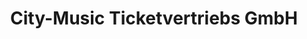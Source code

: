 ---
title: "City-Music Ticketvertriebs GmbH"
url: /ludwigsburg/city-music-ticketvertriebs-gmbh/
shop: Tickets
---